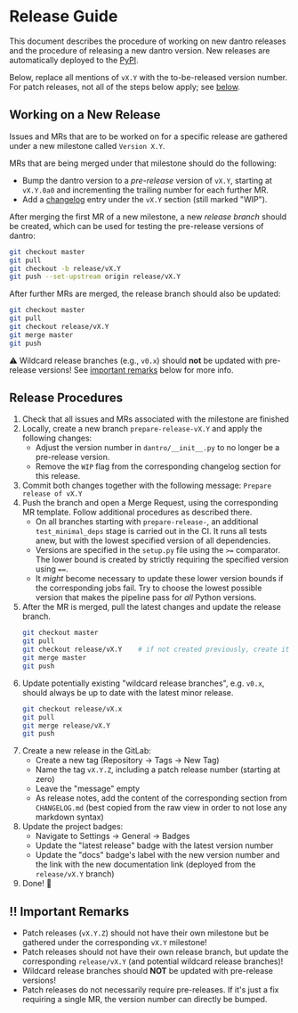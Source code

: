 # Release Guide

This document describes the procedure of working on new dantro releases and the procedure of releasing a new dantro version. New releases are automatically deployed to the [PyPI](https://pypi.org/project/dantro/).

Below, replace all mentions of `vX.Y` with the to-be-released version number.
For patch releases, not all of the steps below apply; see [below](#bangbang-important-remarks).


## Working on a New Release
Issues and MRs that are to be worked on for a specific release are gathered under a new milestone called `Version X.Y`.

MRs that are being merged under that milestone should do the following:

* Bump the dantro version to a _pre-release_ version of `vX.Y`, starting at `vX.Y.0a0` and incrementing the trailing number for each further MR.
* Add a [changelog](CHANGELOG.md) entry under the `vX.Y` section (still marked "WIP").

After merging the first MR of a new milestone, a new _release branch_ should be created, which can be used for testing the pre-release versions of dantro:

```bash
git checkout master
git pull
git checkout -b release/vX.Y
git push --set-upstream origin release/vX.Y
```

After further MRs are merged, the release branch should also be updated:

```bash
git checkout master
git pull
git checkout release/vX.Y
git merge master
git push
```

:warning: Wildcard release branches (e.g., `v0.x`) should **not** be updated with pre-release versions!
See [important remarks](#bangbang-important-remarks) below for more info.


## Release Procedures

1. Check that all issues and MRs associated with the milestone are finished
1. Locally, create a new branch `prepare-release-vX.Y` and apply the following changes:
    * Adjust the version number in `dantro/__init__.py` to no longer be a pre-release version.
    * Remove the `WIP` flag from the corresponding changelog section for this release.
1. Commit both changes together with the following message: `Prepare release of vX.Y`
1. Push the branch and open a Merge Request, using the corresponding MR template. Follow additional procedures as described there.
    * On all branches starting with `prepare-release-`, an additional `test_minimal_deps` stage is carried out in the CI. It runs all tests anew, but with the lowest specified version of all dependencies.
    * Versions are specified in the `setup.py` file using the `>=` comparator. The lower bound is created by strictly requiring the specified version using `==`.
    * It *might* become necessary to update these lower version bounds if the corresponding jobs fail. Try to choose the lowest possible version that makes the pipeline pass for *all* Python versions.
1. After the MR is merged, pull the latest changes and update the release branch.
    ```bash
    git checkout master
    git pull
    git checkout release/vX.Y    # if not created previously, create it now
    git merge master
    git push
    ```
1. Update potentially existing "wildcard release branches", e.g. `v0.x`, should always be up to date with the latest minor release.
    ```bash
    git checkout release/vX.x
    git pull
    git merge release/vX.Y
    git push
    ```
1. Create a new release in the GitLab:
    * Create a new tag (Repository -> Tags -> New Tag)
    * Name the tag `vX.Y.Z`, including a patch release number (starting at zero)
    * Leave the "message" empty
    * As release notes, add the content of the corresponding section from `CHANGELOG.md` (best copied from the raw view in order to not lose any markdown syntax)
1. Update the project badges:
    * Navigate to Settings -> General -> Badges
    * Update the "latest release" badge with the latest version number
    * Update the "docs" badge's label with the new version number and the link with the new documentation link (deployed from the `release/vX.Y` branch)
1. Done! :tada:


## :bangbang: Important Remarks 
* Patch releases (`vX.Y.Z`) should not have their own milestone but be gathered under the corresponding `vX.Y` milestone!
* Patch releases should not have their own release branch, but update the corresponding `release/vX.Y` (and potential wildcard release branches)!
* Wildcard release branches should **NOT** be updated with pre-release versions!
* Patch releases do not necessarily require pre-releases. If it's just a fix requiring a single MR, the version number can directly be bumped.
